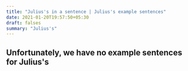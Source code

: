 ```yaml
---
title: "Julius's in a sentence | Julius's example sentences"
date: 2021-01-20T19:57:50+05:30
draft: falses
summary: "Julius's"
---
```

## Unfortunately, we have no example sentences for Julius's                 
